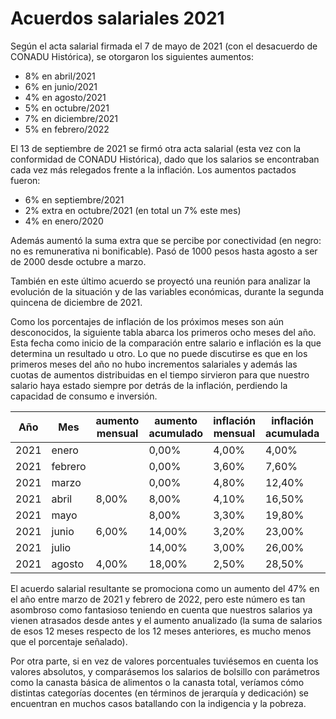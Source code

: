 # Acuerdos salariales 2021


Según el acta salarial firmada el 7 de mayo de 2021 (con el desacuerdo de CONADU
Histórica), se otorgaron los siguientes aumentos:

- 8% en abril/2021
- 6% en junio/2021
- 4% en agosto/2021
- 5% en octubre/2021
- 7% en diciembre/2021
- 5% en febrero/2022

El 13 de septiembre de 2021 se firmó otra acta salarial (esta vez con la
conformidad de CONADU Histórica), dado que los salarios se encontraban cada vez
más relegados frente a la inflación. Los aumentos pactados fueron:

- 6% en septiembre/2021
- 2% extra en octubre/2021 (en total un 7% este mes)
- 4% en enero/2020

Además aumentó la suma extra que se percibe por conectividad (en negro: no es
remunerativa ni bonificable). Pasó de 1000 pesos hasta agosto a ser de 2000
desde octubre a marzo.

También en este último acuerdo se proyectó una reunión para analizar la
evolución de la situación y de las variables económicas, durante la segunda
quincena de diciembre de 2021.

Como los porcentajes de inflación de los próximos meses son aún desconocidos, la
siguiente tabla abarca los primeros ocho meses del año. Esta fecha como inicio
de la comparación entre salario e inflación es la que determina un resultado u
otro. Lo que no puede discutirse es que en los primeros meses del año no hubo
incrementos salariales y además las cuotas de aumentos distribuidas en el tiempo
sirvieron para que nuestro salario haya estado siempre por detrás de la
inflación, perdiendo la capacidad de consumo e inversión.

| Año  | Mes     | aumento mensual | aumento acumulado | inflación mensual | inflación acumulada | pérdida acumulada |
|------|---------|-----------------|-------------------|-------------------|---------------------|-------------------|
| 2021 | enero   |                 | 0,00%             | 4,00%             | 4,00%               | 4,00%             |
| 2021 | febrero |                 | 0,00%             | 3,60%             | 7,60%               | 7,60%             |
| 2021 | marzo   |                 | 0,00%             | 4,80%             | 12,40%              | 12,40%            |
| 2021 | abril   | 8,00%           | 8,00%             | 4,10%             | 16,50%              | 8,50%             |
| 2021 | mayo    |                 | 8,00%             | 3,30%             | 19,80%              | 11,80%            |
| 2021 | junio   | 6,00%           | 14,00%            | 3,20%             | 23,00%              | 9,00%             |
| 2021 | julio   |                 | 14,00%            | 3,00%             | 26,00%              | 12,00%            |
| 2021 | agosto  | 4,00%           | 18,00%            | 2,50%             | 28,50%              | 10,50%            |

El acuerdo salarial resultante se promociona como un aumento del 47% en el año
entre marzo de 2021 y febrero de 2022, pero este número es tan asombroso como
fantasioso teniendo en cuenta que nuestros salarios ya vienen atrasados desde
antes y el aumento anualizado (la suma de salarios de esos 12 meses respecto de
los 12 meses anteriores, es mucho menos que el porcentaje señalado).

Por otra parte, si en vez de valores porcentuales tuviésemos en cuenta los
valores absolutos, y comparásemos los salarios de bolsillo con parámetros como
la canasta básica de alimentos o la canasta total, veríamos cómo distintas
categorías docentes (en términos de jerarquía y dedicación) se encuentran en
muchos casos batallando con la indigencia y la pobreza.




